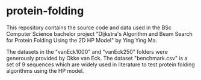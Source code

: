 # protein-folding
This repository contains the source code and data used in the BSc Computer Science bachelor project "Dijkstra's Algorithm and Beam Search for Protein Folding Using the 2D HP Model" by Ying Ying Ma.

The datasets in the "vanEck1000" and "vanEck250" folders were generously provided by Okke van Eck. The dataset "benchmark.csv" is a set of 9 sequences  which are widely used in literature to test protein folding algorithms using the HP model.
